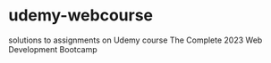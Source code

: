 # udemy-webcourse
solutions to assignments on Udemy course The Complete 2023 Web Development Bootcamp

